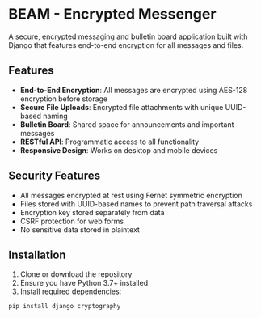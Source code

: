 # BEAM - Encrypted Messenger

A secure, encrypted messaging and bulletin board application built with Django that features end-to-end encryption for all messages and files.

## Features

- **End-to-End Encryption**: All messages are encrypted using AES-128 encryption before storage
- **Secure File Uploads**: Encrypted file attachments with unique UUID-based naming
- **Bulletin Board**: Shared space for announcements and important messages
- **RESTful API**: Programmatic access to all functionality
- **Responsive Design**: Works on desktop and mobile devices

## Security Features

- All messages encrypted at rest using Fernet symmetric encryption
- Files stored with UUID-based names to prevent path traversal attacks
- Encryption key stored separately from data
- CSRF protection for web forms
- No sensitive data stored in plaintext

## Installation

1. Clone or download the repository
2. Ensure you have Python 3.7+ installed
3. Install required dependencies:

```bash
pip install django cryptography
